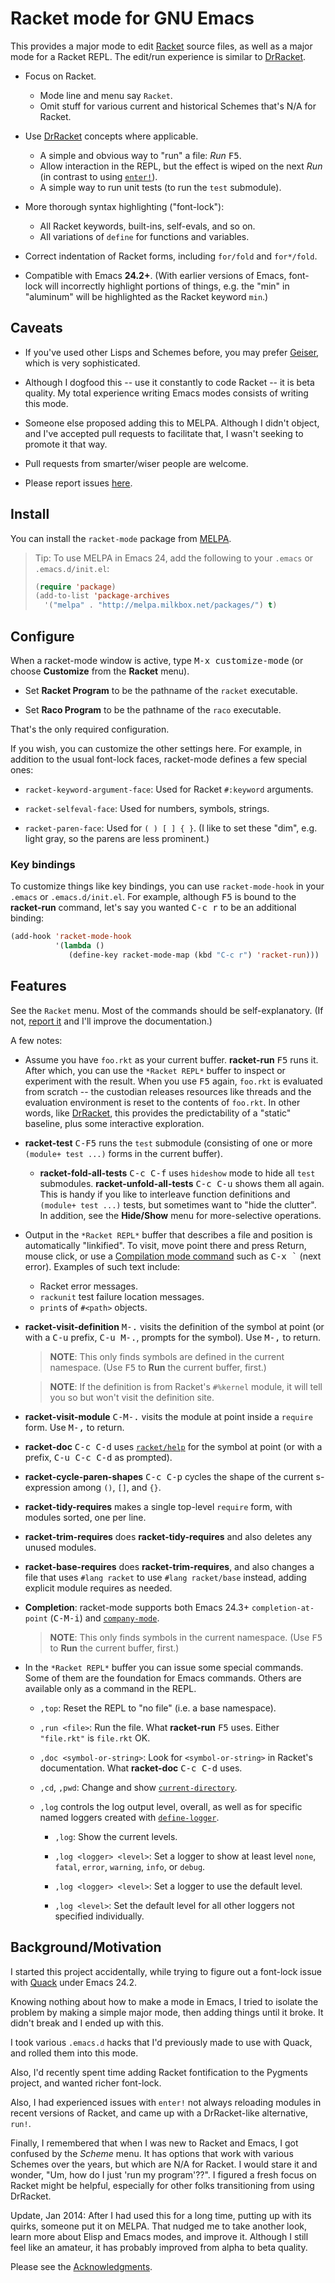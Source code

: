 # Racket mode for GNU Emacs

This provides a major mode to edit [Racket] source files, as well as a
major mode for a Racket REPL. The edit/run experience is similar to
[DrRacket].

- Focus on Racket.
  - Mode line and menu say `Racket`.
  - Omit stuff for various current and historical Schemes that's N/A
    for Racket.

- Use [DrRacket] concepts where applicable.
  - A simple and obvious way to "run" a file: _Run_ <kbd>F5</kbd>.
  - Allow interaction in the REPL, but the effect is wiped on the next
    _Run_ (in contrast to using [`enter!`]).
  - A simple way to run unit tests (to run the `test` submodule).

- More thorough syntax highlighting ("font-lock"):
  - All Racket keywords, built-ins, self-evals, and so on.
  - All variations of `define` for functions and variables.

- Correct indentation of Racket forms, including `for/fold` and
  `for*/fold`.

- Compatible with Emacs **24.2+**. (With earlier versions of Emacs,
  font-lock will incorrectly highlight portions of things, e.g. the
  "min" in "aluminum" will be highlighted as the Racket keyword
  `min`.)

## Caveats

- If you've used other Lisps and Schemes before, you may prefer
  [Geiser], which is very sophisticated.

- Although I dogfood this -- use it constantly to code Racket -- it is
  beta quality. My total experience writing Emacs modes consists of
  writing this mode.

- Someone else proposed adding this to MELPA. Although I didn't
  object, and I've accepted pull requests to facilitate that, I wasn't
  seeking to promote it that way.

- Pull requests from smarter/wiser people are welcome.

- Please report issues [here][issues].

## Install

You can install the `racket-mode` package from [MELPA].

> Tip: To use MELPA in Emacs 24, add the following to your `.emacs` or
> `.emacs.d/init.el`:
>
> ```cl
> (require 'package)
> (add-to-list 'package-archives
>   '("melpa" . "http://melpa.milkbox.net/packages/") t)
> ```

## Configure

When a racket-mode window is active, type <kbd>M-x
customize-mode</kbd> (or choose **Customize** from the **Racket**
menu).

- Set **Racket Program** to be the pathname of the `racket` executable.

- Set **Raco Program** to be the pathname of the `raco` executable.

That's the only required configuration.

If you wish, you can customize the other settings here. For example,
in addition to the usual font-lock faces, racket-mode defines a few
special ones:

- `racket-keyword-argument-face`: Used for Racket `#:keyword` arguments.

- `racket-selfeval-face`: Used for numbers, symbols, strings.

- `racket-paren-face`: Used for `( ) [ ] { }`. (I like to set these
  "dim", e.g. light gray, so the parens are less prominent.)

### Key bindings

To customize things like key bindings, you can use `racket-mode-hook`
in your `.emacs` or `.emacs.d/init.el`. For example, although
<kbd>F5</kbd> is bound to the **racket-run** command, let's say you
wanted <kbd>C-c r</kbd> to be an additional binding:

```cl
(add-hook 'racket-mode-hook
          '(lambda ()
             (define-key racket-mode-map (kbd "C-c r") 'racket-run)))
```

## Features

See the `Racket` menu. Most of the commands should be
self-explanatory. (If not, [report it][issues] and I'll improve the
documentation.)

A few notes:

- Assume you have `foo.rkt` as your current buffer. **racket-run**
  <kbd>F5</kbd> runs it. After which, you can use the `*Racket REPL*`
  buffer to inspect or experiment with the result. When you use
  <kbd>F5</kbd> again, `foo.rkt` is evaluated from scratch -- the
  custodian releases resources like threads and the evaluation
  environment is reset to the contents of `foo.rkt`. In other words,
  like [DrRacket], this provides the predictability of a "static"
  baseline, plus some interactive exploration.

- **racket-test** <kbd>C-F5</kbd> runs the `test` submodule
  (consisting of one or more `(module+ test ...)` forms in the current
  buffer).

    - **racket-fold-all-tests** <kbd>C-c C-f</kbd> uses `hideshow`
      mode to hide all `test` submodules. **racket-unfold-all-tests**
      <kbd>C-c C-u</kbd> shows them all again. This is handy if you
      like to interleave function definitions and `(module+ test ...)`
      tests, but sometimes want to "hide the clutter". In addition,
      see the **Hide/Show** menu for more-selective operations.

- Output in the `*Racket REPL*` buffer that describes a file and
  position is automatically "linkified". To visit, move point there
  and press <kdb>Return</kbd>, mouse click, or use a
  [Compilation mode command] such as <kbd>C-x \`</kbd> (next error).
  Examples of such text include:

    - Racket error messages.
    - `rackunit` test failure location messages.
    - `print`s of `#<path>` objects.

- **racket-visit-definition** <kbd>M-.</kbd> visits the definition of
  the symbol at point (or with a <kbd>C-u</kbd> prefix, <kbd>C-u
  M-.</kbd>, prompts for the symbol). Use <kbd>M-,</kbd> to return.
  
    > **NOTE**: This only finds symbols are defined in the current
    > namespace. (Use <kbd>F5</kbd> to **Run** the current buffer,
    > first.)

    > **NOTE**: If the definition is from Racket's `#%kernel` module,
    > it will tell you so but won't visit the definition site.

- **racket-visit-module** <kbd>C-M-.</kbd> visits the module at point
  inside a `require` form. Use <kbd>M-,</kbd> to return.

- **racket-doc** <kbd>C-c C-d</kbd> uses [`racket/help`] for the
  symbol at point (or with a prefix, <kbd>C-u C-c C-d</kbd> as
  prompted).

- **racket-cycle-paren-shapes** <kbd>C-c C-p</kbd> cycles the shape of
  the current s-expression among `()`, `[]`, and `{}`.

- **racket-tidy-requires** makes a single top-level `require` form,
  with modules sorted, one per line.

- **racket-trim-requires** does **racket-tidy-requires** and also
  deletes any unused modules.

- **racket-base-requires** does **racket-trim-requires**, and also
  changes a file that uses `#lang racket` to use `#lang racket/base`
  instead, adding explicit module requires as needed.

- **Completion**: racket-mode supports both Emacs 24.3+
  `completion-at-point` (<kbd>C-M-i</kbd>) and [`company-mode`].

    > **NOTE**: This only finds symbols in the current namespace. (Use
    > <kbd>F5</kbd> to **Run** the current buffer, first.)

- In the `*Racket REPL*` buffer you can issue some special
  commands. Some of them are the foundation for Emacs commands. Others
  are available only as a command in the REPL.

    - `,top`: Reset the REPL to "no file" (i.e. a base namespace).

    - `,run <file>`: Run the file. What **racket-run** <kbd>F5</kbd>
      uses. Either `"file.rkt"` is `file.rkt` OK.

    - `,doc <symbol-or-string>`: Look for `<symbol-or-string>` in
      Racket's documentation. What **racket-doc** <kbd>C-c C-d</kbd>
      uses.

    - `,cd`, `,pwd`: Change and show [`current-directory`].

    - `,log` controls the log output level, overall, as well as for
      specific named loggers created with [`define-logger`].

        - `,log`: Show the current levels.

        - `,log <logger> <level>`: Set a logger to show at least level
          `none`, `fatal`, `error`, `warning`, `info`, or `debug`.

        - `,log <logger> <level>`: Set a logger to use the default
          level.

        - `,log <level>`: Set the default level for all other loggers
          not specified individually.

## Background/Motivation

I started this project accidentally, while trying to figure out a
font-lock issue with [Quack] under Emacs 24.2.

Knowing nothing about how to make a mode in Emacs, I tried to isolate
the problem by making a simple major mode, then adding things until it
broke. It didn't break and I ended up with this.

I took various `.emacs.d` hacks that I'd previously made to use with
Quack, and rolled them into this mode.

Also, I'd recently spent time adding Racket fontification to the
Pygments project, and wanted richer font-lock.

Also, I had experienced issues with `enter!` not always reloading
modules in recent versions of Racket, and came up with a DrRacket-like
alternative, `run!`.

Finally, I remembered that when I was new to Racket and Emacs, I got
confused by the _Scheme_ menu. It has options that work with various
Schemes over the years, but which are N/A for Racket. I would stare it
and wonder, "Um, how do I just 'run my program'??". I figured a fresh
focus on Racket might be helpful, especially for other folks
transitioning from using DrRacket.

Update, Jan 2014: After I had used this for a long time, putting up
with its quirks, someone put it on MELPA. That nudged me to take
another look, learn more about Elisp and Emacs modes, and improve
it. Although I still feel like an amateur, it has probably improved
from alpha to beta quality.

Please see the [Acknowledgments].

[Acknowledgments]: https://github.com/greghendershott/racket-mode/blob/master/THANKS.md
[Racket]: http://www.racket-lang.org/
[DrRacket]: http://docs.racket-lang.org/drracket/
[`enter!`]: http://docs.racket-lang.org/reference/interactive.html
[Geiser]: http://www.nongnu.org/geiser/
[Quack]: http://www.neilvandyke.org/quack/
[issues]: https://www.github.com/greghendershott/racket-mode/issues
[Compilation mode command]: http://www.gnu.org/software/emacs/manual/html_node/emacs/Compilation-Mode.html
[`racket/help`]: http://docs.racket-lang.org/reference/Interactive_Help.html
[`define-logger`]: http://docs.racket-lang.org/reference/logging.html#%28form._%28%28lib._racket%2Fprivate%2Fmore-scheme..rkt%29._define-logger%29%29
[`current-directory`]: http://docs.racket-lang.org/reference/Filesystem.html#%28def._%28%28quote._~23~25kernel%29._current-directory%29%29
[MELPA]: http://melpa.milkbox.net/#/getting-started
[`company-mode`]: https://github.com/company-mode/company-mode
